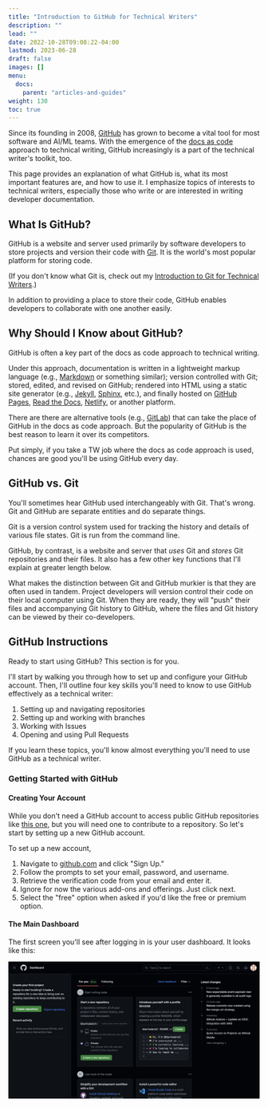 ```yaml
---
title: "Introduction to GitHub for Technical Writers"
description: ""
lead: ""
date: 2022-10-28T09:08:22-04:00
lastmod: 2023-06-28
draft: false
images: []
menu:
  docs:
    parent: "articles-and-guides"
weight: 130
toc: true
---
```


Since its founding in 2008, [GitHub](www.github.com) has grown to become a vital tool for most software and AI/ML teams. With the emergence of the [docs as code](https://www.writethedocs.org/guide/docs-as-code/) approach to technical writing, GitHub increasingly is a part of the technical writer's toolkit, too.

This page provides an explanation of what GitHub is, what its most important features are, and how to use it. I emphasize topics of interests to technical writers, especially those who write or are interested in writing developer documentation.

## What Is GitHub?

GitHub is a website and server used primarily by software developers to store projects and version their code with [Git](https://git-scm.com/). It is the world's most popular platform for storing code.

(If you don't know what Git is, check out my [Introduction to Git for Technical Writers](https://benbarksdale.netlify.app/docs/guides/introduction-to-git-for-technical-writers/).)

In addition to providing a place to store their code, GitHub enables developers to collaborate with one another easily.

## Why Should I Know about GitHub?

GitHub is often a key part of the docs as code approach to technical writing. 

Under this approach, documentation is written in a lightweight markup language (e.g., [Markdown](https://www.markdownguide.org/) or something similar); version controlled with Git; stored, edited, and revised on GitHub; rendered into HTML using a static site generator (e.g., [Jekyll](https://jekyllrb.com/), [Sphinx](https://www.sphinx-doc.org/en/master/), etc.), and finally hosted on [GitHub Pages](https://pages.github.com/), [Read the Docs](https://readthedocs.org/), [Netlify](https://www.netlify.com/), or another platform.

There are there are alternative tools (e.g., [GitLab](https://about.gitlab.com/)) that can take the place of GitHub in the docs as code approach. But the popularity of GitHub is the best reason to learn it over its competitors. 

Put simply, if you take a TW job where the docs as code approach is used, chances are good you'll be using GitHub every day.

## GitHub vs. Git

You'll sometimes hear GitHub used interchangeably with Git. That's wrong. Git and GitHub are separate entities and do separate things. 

Git is a version control system used for tracking the history and details of various file states. Git is run from the command line.

GitHub, by contrast, is a website and server that *uses* Git and *stores* Git repositories and their files. It also has a few other key functions that I'll explain at greater length below.

What makes the distinction between Git and GitHub murkier is that they are often used in tandem. Project developers will version control their code on their local computer using Git. When they are ready, they will "push" their files and accompanying Git history to GitHub, where the files and Git history can be viewed by their co-developers.

## GitHub Instructions

Ready to start using GitHub? This section is for you.

I'll start by walking you through how to set up and configure your GitHub account. Then, I'll outline four key skills you'll need to know to use GitHub effectively as a technical writer:

1. Setting up and navigating repositories
2. Setting up and working with branches
3. Working with Issues
4. Opening and using Pull Requests

If you learn these topics, you'll know almost everything you'll need to use GitHub as a technical writer.

### Getting Started with GitHub

#### Creating Your Account

While you don't need a GitHub account to access public GitHub repositories like [this one](https://github.com/redsoxfan0219/adamic), but you will need one to contribute to a repository. So let's start by setting up a new GitHub account.

To set up a new account, 

1. Navigate to [github.com](www.github.com) and click "Sign Up."
2. Follow the prompts to set your email, password, and username.
3. Retrieve the verification code from your email and enter it.
4. Ignore for now the various add-ons and offerings. Just click next.
5. Select the "free" option when asked if you'd like the free or premium option.

#### The Main Dashboard

The first screen you'll see after logging in is your user dashboard. It looks like this:

![GitHub User Dashboard](github-main-dashboard.png  )

